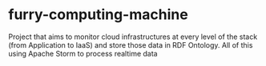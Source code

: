 furry-computing-machine
=======================

Project that aims to monitor cloud infrastructures at every level of the stack (from Application to IaaS) and store those data in RDF Ontology. All of this using Apache Storm to process realtime data
